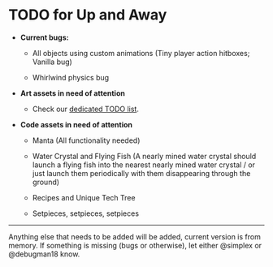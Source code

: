 # TODO for Up and Away

+ **Current bugs:**

	+ All objects using custom animations (Tiny player action hitboxes; Vanilla bug)

	+ Whirlwind physics bug

+ **Art assets in need of attention**

	+ Check our [dedicated TODO list](TODO_ART.md).

+ **Code assets in need of attention**

	+ Manta (All functionality needed)

	+ Water Crystal and Flying Fish (A nearly mined water crystal should launch a flying fish into the nearest nearly mined water crystal / or just launch them periodically with them disappearing through the ground)

	+ Recipes and Unique Tech Tree

	+ Setpieces, setpieces, setpieces

******

Anything else that needs to be added will be added, current version is from memory. 
If something is missing (bugs or otherwise), let either @simplex or @debugman18 know.

<!--
vim: ft=markdown nofoldenable
-->
